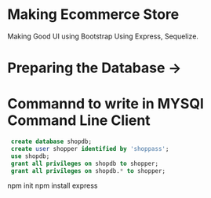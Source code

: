 # Making Ecommerce Store
Making Good UI using Bootstrap
Using Express, Sequelize.
# Preparing the Database ->
   # Commannd to write in MYSQl Command Line Client
   ```sqL
    create database shopdb;
    create user shopper identified by 'shoppass';
    use shopdb;
    grant all privileges on shopdb to shopper;
    grant all privileges on shopdb.* to shopper;
  ```
  npm init
  npm install express
